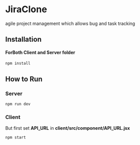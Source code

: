 # JiraClone
agile project management which allows bug and task tracking
## Installation 
#### ForBoth Client and Server folder
```bash
npm install
```
## How to Run
### Server
```bash
npm run dev
```
### Client
But first set **API_URL** in **client/src/component/API_URL.jsx**
```bash
npm start
```
